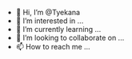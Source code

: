 - 👋 Hi, I’m @Tyekana
- 👀 I’m interested in ...
- 🌱 I’m currently learning ...
- 💞️ I’m looking to collaborate on ...
- 📫 How to reach me ...

<!---
Tyekana/Tyekana is a ✨ special ✨ repository because its `README.md` (this file) appears on your GitHub profile.
You can click the Preview link to take a look at your changes.
--->
